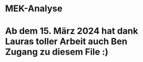 # MEK-Analyse
# Ab dem 15. März 2024 hat dank Lauras toller Arbeit auch Ben Zugang zu diesem File :)